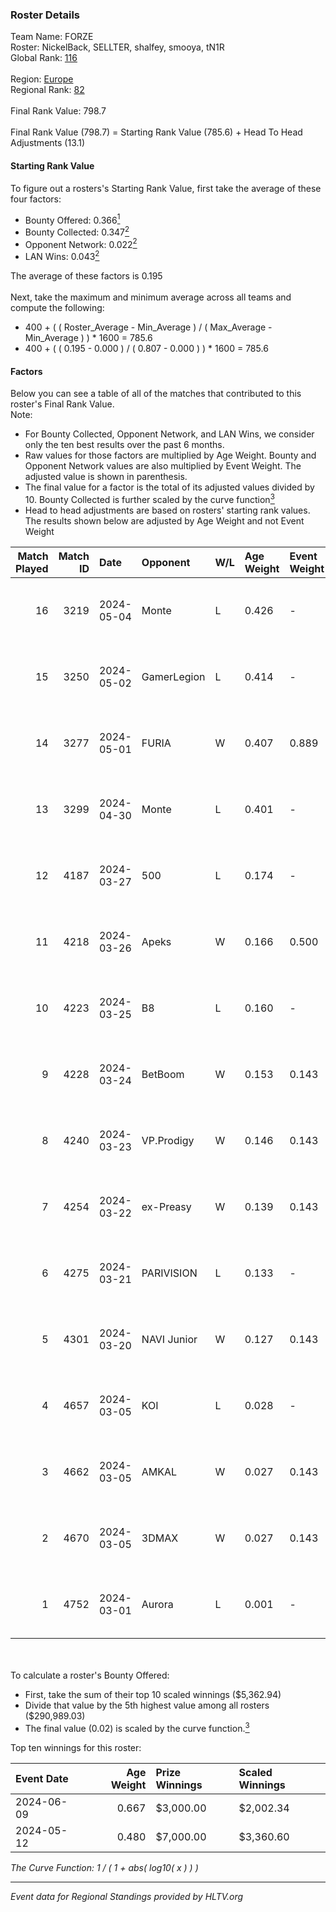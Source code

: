 ### Roster Details<br />
Team Name: FORZE<br />
Roster: NickelBack, SELLTER, shalfey, smooya, tN1R<br />
Global Rank: [116](../../standings_global_2024_08_28.md)<br />
<br />
Region: [Europe]( ../../standings_europe_2024_08_28.md)<br />
Regional Rank: [82]( ../../standings_europe_2024_08_28.md)<br />
<br />
Final Rank Value:  798.7<br />
<br />
Final Rank Value (798.7) = Starting Rank Value (785.6) + Head To Head Adjustments (13.1)<br />

#### Starting Rank Value<br />
To figure out a rosters's Starting Rank Value, first take the average of these four factors:<br />
- Bounty Offered: 0.366[<sup>1</sup>](#table2)
- Bounty Collected: 0.347[<sup>2</sup>](#table1)
- Opponent Network: 0.022[<sup>2</sup>](#table1)
- LAN Wins: 0.043[<sup>2</sup>](#table1)

The average of these factors is 0.195<br />
<br />
Next, take the maximum and minimum average across all teams and compute the following:<br />
- 400 + ( ( Roster_Average - Min_Average ) / ( Max_Average - Min_Average ) ) * 1600 = 785.6
- 400 + ( ( 0.195 - 0.000 ) / ( 0.807 - 0.000 ) ) * 1600 = 785.6


#### Factors<br />
Below you can see a table of all of the matches that contributed to this roster's Final Rank Value.<br />
Note:<br />

- For Bounty Collected, Opponent Network, and LAN Wins, we consider only the ten best results over the past 6 months.
- Raw values for those factors are multiplied by Age Weight. Bounty and Opponent Network values are also multiplied by Event Weight. The adjusted value is shown in parenthesis.
- The final value for a factor is the total of its adjusted values divided by 10. Bounty Collected is further scaled by the curve function[<sup>3</sup>](#curveFunction)
- Head to head adjustments are based on rosters' starting rank values. The results shown below are adjusted by Age Weight and not Event Weight
<span id="table1"></span><br />


| Match Played | Match ID | Date       | Opponent    | W/L | Age Weight | Event Weight | Bounty Collected | Opponent Network | LAN Wins  | H2H Adj. | Roster                                     |
| -: | -: | :- | :- | :- | :- | :- | :- | :- | :- | -: | :- |
|           16 |     3219 | 2024-05-04 | Monte       | L   | 0.426      | -            | -                | -                | -         |    -3.37 | NickelBack, SELLTER, shalfey, smooya, tN1R |
|           15 |     3250 | 2024-05-02 | GamerLegion | L   | 0.414      | -            | -                | -                | -         |    -2.33 | NickelBack, SELLTER, shalfey, smooya, tN1R |
|           14 |     3277 | 2024-05-01 | FURIA       | W   | 0.407      | 0.889        | 0.333 (0.120)    | 0.531 (0.192)    | 1 (0.407) |    12.73 | NickelBack, SELLTER, shalfey, smooya, tN1R |
|           13 |     3299 | 2024-04-30 | Monte       | L   | 0.401      | -            | -                | -                | -         |    -3.08 | NickelBack, SELLTER, shalfey, smooya, tN1R |
|           12 |     4187 | 2024-03-27 | 500         | L   | 0.174      | -            | -                | -                | -         |    -3.67 | gokushima, r3salt, SELLTER, shalfey, tN1R  |
|           11 |     4218 | 2024-03-26 | Apeks       | W   | 0.166      | 0.500        | 0.019 (0.002)    | 0.087 (0.007)    | 0 (0.000) |     2.66 | gokushima, r3salt, SELLTER, shalfey, tN1R  |
|           10 |     4223 | 2024-03-25 | B8          | L   | 0.160      | -            | -                | -                | -         |    -0.97 | gokushima, r3salt, SELLTER, shalfey, tN1R  |
|            9 |     4228 | 2024-03-24 | BetBoom     | W   | 0.153      | 0.143        | 0.273 (0.006)    | 0.497 (0.011)    | 0 (0.000) |     4.54 | gokushima, r3salt, SELLTER, shalfey, tN1R  |
|            8 |     4240 | 2024-03-23 | VP.Prodigy  | W   | 0.146      | 0.143        | 0.023 (0.000)    | 0.274 (0.006)    | 0 (0.000) |     2.63 | gokushima, r3salt, SELLTER, shalfey, tN1R  |
|            7 |     4254 | 2024-03-22 | ex-Preasy   | W   | 0.139      | 0.143        | 0.006 (0.000)    | 0.035 (0.001)    | 0 (0.000) |     1.73 | gokushima, r3salt, SELLTER, shalfey, tN1R  |
|            6 |     4275 | 2024-03-21 | PARIVISION  | L   | 0.133      | -            | -                | -                | -         |    -0.58 | gokushima, r3salt, SELLTER, shalfey, tN1R  |
|            5 |     4301 | 2024-03-20 | NAVI Junior | W   | 0.127      | 0.143        | 0.002 (0.000)    | 0.079 (0.001)    | 0 (0.000) |     1.49 | gokushima, r3salt, SELLTER, shalfey, tN1R  |
|            4 |     4657 | 2024-03-05 | KOI         | L   | 0.028      | -            | -                | -                | -         |    -0.22 | gokushima, r3salt, SELLTER, shalfey, tN1R  |
|            3 |     4662 | 2024-03-05 | AMKAL       | W   | 0.027      | 0.143        | 0.144 (0.001)    | 0.393 (0.002)    | 0 (0.000) |     0.74 | gokushima, r3salt, SELLTER, shalfey, tN1R  |
|            2 |     4670 | 2024-03-05 | 3DMAX       | W   | 0.027      | 0.143        | 0.537 (0.002)    | 0.917 (0.004)    | 0 (0.000) |     0.84 | gokushima, r3salt, SELLTER, shalfey, tN1R  |
|            1 |     4752 | 2024-03-01 | Aurora      | L   | 0.001      | -            | -                | -                | -         |    -0.00 | gokushima, r3salt, SELLTER, shalfey, tN1R  |

<br />
<span id="table2"></span><br />
To calculate a roster's Bounty Offered:<br />

- First, take the sum of their top 10 scaled winnings ($5,362.94)
- Divide that value by the 5th highest value among all rosters ($290,989.03)
- The final value (0.02) is scaled by the curve function.[<sup>3</sup>](#curveFunction)

Top ten winnings for this roster:<br />

| Event Date | Age Weight | Prize Winnings | Scaled Winnings |
| :- | -: | :- | :- |
| 2024-06-09 |      0.667 | $3,000.00      | $2,002.34       |
| 2024-05-12 |      0.480 | $7,000.00      | $3,360.60       |


<span id="curveFunction"></span>_The Curve Function: 1 / ( 1 + abs( log10( x ) ) )_<br />

---
_Event data for Regional Standings provided by HLTV.org_<br />
